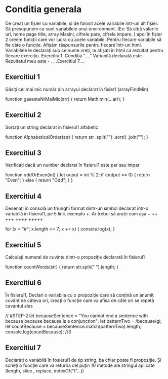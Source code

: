 # Conditia generala
De creat un fișier cu variabile, și de folosit acele variabile într-un alt fișier. Să presupunem ca sunt variabilele unui environment. (Ex: Să aibă valorile url, home page title, array Masini, cifrele pare,  cifrele impare. ) apoi în fișier 2 creem funcții care vor lucra cu acele variabile. Pentru fiecare variabile să fie câte o funcție. Afișăm răspunsurile pentru fiecare într-un html. Variabilele le declarați sub ce nume vreți, le afișați în html ca rezultat pentru fiecare exercițiu. 
Exercițiu 1. 
Condiția “….”
Variabilă declarată este - 
Rezultatul meu este -
.
.
.Exercitiul 7….

## Exercitiul 1
Găsiți cel mai mic număr din arrayul declarat în fisier1 (arrayFindMin)

function gasesteNrMaiMic(arr) {
  return Math.min(...arr);
}


## Exercitiul 2
Sortați un string declarat în fisierul1 alfabetic

function AlphabeticalOrder(str) {
  return str
    .split("")
    .sort()
    .join("");
}


## Exercitiul 3
Verificați dacă un number declarat în fisierul1 este par sau impar 

function oddOrEven(int) {
  let ouput = int % 2;
  if (output == 0) {
    return "Even";
  } else {
    return "Odd";
  }
}


## Exercitiul 4
Desenați în consolă un triunghi format dintr-un simbol declarat într-o variabilă în fisierul1,  pe 5 linii. exemplu +. Ar trebui să arate cam așa
+
++
+++
++++
+++++ 

for (x = "#"; x.length <= 7; x += x) {
  console.log(x);
}


## Exercitiul 5
Calculați numeral de cuvinte dintr-o propoziție declarată în fisierul1

function countWords(str) {
  return str.split(" ").length;
}


## Exercitiul 6
În fisierul1, Declari o variabila cu o propoziție care să conțină un anumit cuvânt de câteva ori, creați o funcție care va afișa de câte ori se repetă cavantul ales

// #STEP-2
let becauseSentence =
  "You cannot end a sentence with because because because is a conjunction";
let patternTwo = /because/gi;
let countBecause = becauseSentence.match(patternTwo).length;
console.log(countBecause); //3

## Exercitiul 7
Declarați o variabilă în fosierul1 de tip string, ba chiar poate fi propoziție. Și scrieți o funcție care va returna cel puțin 10 metode ale stringul aplicate (length, slice , replace, indexOf(“t”…))